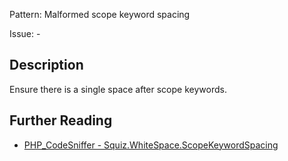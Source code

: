 Pattern: Malformed scope keyword spacing

Issue: -

## Description

Ensure there is a single space after scope keywords.

## Further Reading

* [PHP_CodeSniffer - Squiz.WhiteSpace.ScopeKeywordSpacing](https://github.com/PHPCSStandards/PHP_CodeSniffer/blob/master/src/Standards/Squiz/Sniffs/WhiteSpace/ScopeKeywordSpacingSniff.php)